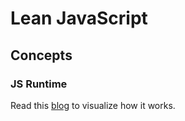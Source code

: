 # Lean JavaScript

## Concepts

### JS Runtime

Read this [blog](https://www.lydiahallie.com/blog/event-loop) to visualize how it works.
